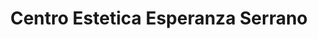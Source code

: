 ---
title: "Centro Estetica Esperanza Serrano"
url: /torrent/centro-estetica-esperanza-serrano/
shop: Kosmetik
---